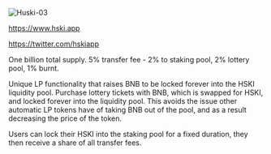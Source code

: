 ![Huski-03](https://user-images.githubusercontent.com/71923508/158598047-c5d6d1a9-b638-4324-b8d8-d5b27eccccb2.png)

https://www.hski.app

https://twitter.com/hskiapp

One billion total supply. 5% transfer fee - 2% to staking pool, 2% lottery pool, 1% burnt.

Unique LP functionality that raises BNB to be locked forever into the HSKI liquidity pool. Purchase lottery tickets with BNB, which is swapped for HSKI, and locked forever into the liquidity pool. This avoids the issue other automatic LP tokens have of taking BNB out of the pool, and as a result decreasing the price of the token.

Users can lock their HSKI into the staking pool for a fixed duration, they then receive a share of all transfer fees.
